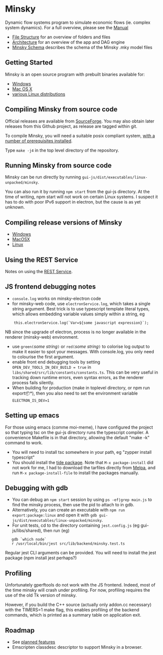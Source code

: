 # Minsky

Dynamic flow systems program to simulate economic flows (ie. complex system dynamics).
For a full overview, please see the [Manual](http://minsky.sf.net/manual/minsky.html)

- [File Structure](File%20structure.md) for an overview of folders and files
- [Architecture](Architecture.md) for an overview of the app and DAG engine
- [Minsky Schema](githubdocs/schema.md) describes the schema of the Minsky .mky model files

## Getting Started

Minsky is an open source program with prebuilt binaries available for:
- [Windows](https://sourceforge.net/projects/minsky/files/Windows%20Binaries/)
- [Mac OS X](https://sourceforge.net/projects/minsky/files/Mac%20Binaries/)
- [various Linux distributions](https://build.opensuse.org/package/show/home:hpcoder1/minsky)

## Compiling Minsky from source code

Official releases are available from [SourceForge](https://sourceforge.net/projects/minsky/files/Sources/). You may also obtain later releases from this Github project, as release are tagged within git.

To compile Minsky, you will need a suitable posix compliant system, [with a number of prerequisites installed](Compiling.md).

Type `make -j4` in the top level directory of the repository.

## Running Minsky from source code

Minsky can be run directly by running `gui-js/dist/executables/linux-unpacked/minsky`.

You can also run it by running `npm start` from the gui-js directory. At the time of writing, npm start will not work on certain Linux systems. I suspect it has to do with poor IPv6 support in electron, but the cause is as yet unknown.

## Compiling release versions of Minsky

- [Windows](githubdocs/WindowsRelease.md)
- [MacOSX](githubdocs/MacRelease.md)
- [Linux](githubdocs/LinuxRelease.md)

## Using the REST Service

Notes on using the [REST Service](RESTService.md).

## JS frontend debugging notes

- `console.log` works on minsky-electron code
- for minsky-web code, use `electronService.log`, which takes a single string argument. Best trick is to use typescript template literal types, which allows embedding variable values simply within a string, eg
~~~
    this.electronService.log(`Var=${some javascript expression}`);
~~~
NB since the upgrade of electron, process is no longer available in the renderer (minsky-web) environment.
- use `green(`*some string*`)` or `red(`*some string*`)` to colorise log output to make it easier to spot your messages. With console.log, you only need to colourise the first argument.
- enable front end debugging tools by setting `OPEN_DEV_TOOLS_IN_DEV_BUILD = true` in `libs/shared/src/lib/constants/constants.ts`. This can be very useful in tracking down runtime errors, even syntax errors, as the renderer process fails silently.
- When building for production (make in toplevel directory, or npm run export:package:*), then you also need to set the environment variable `ELECTRON_IS_DEV=1`

## Setting up emacs

For those using emacs (comme moi-meme), I have configured the project so that typing tsc on the gui-js directory runs the typescript compiler. A convenience Makefile is in that directory, allowing the default "make -k" command to work.

- You will need to install tsc somewhere in your path, eg "zypper install typescript"
- You should install the [tide package](https://github.com/ananthakumaran/tide/). Note that `M-x package-install` did not work for me, I had to download the tarfiles directly from [Melpa](https://melpa.org/), and run `M-x package-install-file` to install the packages manually.

## Debugging with gdb

- You can debug an `npm start` session by using `ps -ef|grep main.js` to find the minsky process, then use the pid to attach to in gdb.
- Alternatively, you can create an executable with `npm run export:package:linux` and open it with `gdb gui-js/dist/executables/linux-unpacked/minsky`.
- For unit tests, cd to the directory containing `jest.config.js` (eg gui-js/libs/shared), then run (eg)
~~~~
   gdb `which node`
   r /usr/local/bin/jest src/lib/backend/minsky.test.ts
~~~~
Regular jest CLI arguments can be provided. You will need to install the jest package (npm install jest perhaps?)

## Profiling

Unfortunately gperftools do not work with the JS frontend. Indeed, most of the time minsky will crash under profiling. For now, profiling requires the use of the old Tk version of minsky.

However, if you build the C++ source (actually only addon.cc necessary) with the TIMERS=1 make flag, this enables profiling of the backend commands, which is printed as a summary table on application exit.

## Roadmap

- See [planned features](https://sourceforge.net/p/minsky/features/)
- Emscripten classdesc descriptor to support Minsky in a browser.


